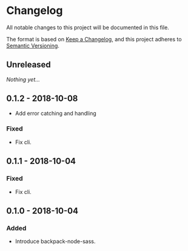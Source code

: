 # Changelog
All notable changes to this project will be documented in this file.

The format is based on [Keep a Changelog](https://keepachangelog.com/en/1.0.0/),
and this project adheres to [Semantic Versioning](https://semver.org/spec/v2.0.0.html).

## Unreleased

_Nothing yet..._

## 0.1.2 - 2018-10-08
 - Add error catching and handling

### Fixed
- Fix cli.

## 0.1.1 - 2018-10-04

### Fixed
- Fix cli.

## 0.1.0 - 2018-10-04

### Added
- Introduce backpack-node-sass.
